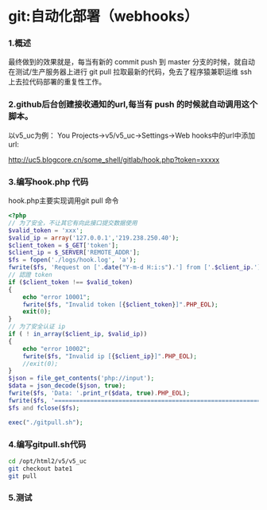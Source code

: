 # git:自动化部署（webhooks）

### 1.概述
最终做到的效果就是，每当有新的 commit push 到 master 分支的时候，就自动在测试/生产服务器上进行 git pull 拉取最新的代码，免去了程序猿兼职运维 ssh 上去拉代码部署的重复性工作。

### 2.github后台创建接收通知的url,每当有 push 的时候就自动调用这个脚本。
以v5_uc为例：
You Projects->v5/v5_uc->Settings->Web hooks中的url中添加url:

http://uc5.blogcore.cn/some_shell/gitlab/hook.php?token=xxxxx


### 3.编写hook.php 代码
hook.php主要实现调用git pull 命令

```php
<?php
// 为了安全，不让其它有向此接口提交数据使用
$valid_token = 'xxx';
$valid_ip = array('127.0.0.1','219.238.250.40');
$client_token = $_GET['token'];
$client_ip = $_SERVER['REMOTE_ADDR'];
$fs = fopen('./logs/hook.log', 'a');
fwrite($fs, 'Request on ['.date("Y-m-d H:i:s").'] from ['.$client_ip.']'.PHP_EOL);
// 認證 token
if ($client_token !== $valid_token)
{
    echo "error 10001";
    fwrite($fs, "Invalid token [{$client_token}]".PHP_EOL);
    exit(0);
}
// 为了安全认证 ip
if ( ! in_array($client_ip, $valid_ip))
{
    echo "error 10002";
    fwrite($fs, "Invalid ip [{$client_ip}]".PHP_EOL);
    //exit(0);
}
$json = file_get_contents('php://input');
$data = json_decode($json, true);
fwrite($fs, 'Data: '.print_r($data, true).PHP_EOL);
fwrite($fs, '======================================================================='.PHP_EOL);
$fs and fclose($fs);

exec("./gitpull.sh");

```


### 4.编写gitpull.sh代码

```bash
cd /opt/html2/v5/v5_uc
git checkout bate1
git pull
```

### 5.测试


        









